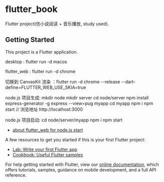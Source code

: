 # flutter_book

Flutter project(仿小说阅读 + 音乐播放, study used).

## Getting Started

This project is a Flutter application.


desktop : flutter run -d macos

flutter_web : flutter run -d chrome

切换到 CanvasKit 渲染 ：flutter run -d chrome --release --dart-define=FLUTTER_WEB_USE_SKIA=true

node.js 项目生成:
    mkdir node
    mkdir server
    cd node/server
    npm install express-generator -g
    express --view=pug myapp
    cd myapp
    npm i
    npm start
    // 浏览地址 http://localhost:3000

node.js 项目启动:
    cd node/server/myapp
    npm i
    npm start



- [about flutter_web for node.js start](https://www.jianshu.com/p/cc1dcf3f5063)       


A few resources to get you started if this is your first Flutter project:

- [Lab: Write your first Flutter app](https://flutter.io/docs/get-started/codelab)
- [Cookbook: Useful Flutter samples](https://flutter.io/docs/cookbook)

For help getting started with Flutter, view our 
[online documentation](https://flutter.io/docs), which offers tutorials, 
samples, guidance on mobile development, and a full API reference.

